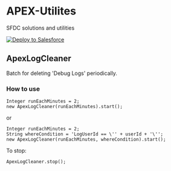 # APEX-Utilites
SFDC solutions and utilities 

<a href="https://githubsfdeploy.herokuapp.com">
  <img alt="Deploy to Salesforce"
       src="https://raw.githubusercontent.com/afawcett/githubsfdeploy/master/deploy.png">
</a>

## ApexLogCleaner
Batch for deleting 'Debug Logs' periodically.
### How to use
```
Integer runEachMinutes = 2;
new ApexLogCleaner(runEachMinutes).start();
```
or 
```
Integer runEachMinutes = 2;
String whereCondition = 'LogUserId == \'' + userId + '\'';
new ApexLogCleaner(runEachMinutes, whereCondition).start();
```
To stop:
```
ApexLogCleaner.stop();
```